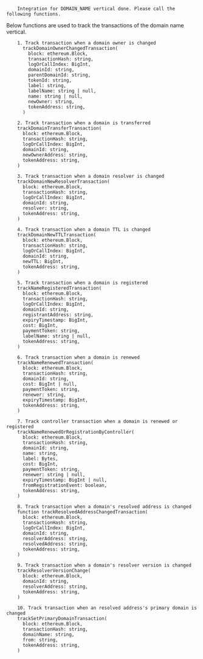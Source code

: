         Integration for DOMAIN_NAME vertical done. Please call the following functions.

Below functions are used to track the transactions of the domain name vertical.
<!-- describe params in words -->
        1. Track transaction when a domain owner is changed
          trackDomainOwnerChangedTransaction(
            block: ethereum.Block,
            transactionHash: string,
            logOrCallIndex: BigInt,
            domainId: string,
            parentDomainId: string,
            tokenId: string,
            label: string,
            labelName: string | null,
            name: string | null,
            newOwner: string,
            tokenAddress: string,
          )

        2. Track transaction when a domain is transferred
        trackDomainTransferTransaction(
          block: ethereum.Block,
          transactionHash: string,
          logOrCallIndex: BigInt,
          domainId: string,
          newOwnerAddress: string,
          tokenAddress: string,
        )

        3. Track transaction when a domain resolver is changed
        trackDomainNewResolverTransaction(
          block: ethereum.Block,
          transactionHash: string,
          logOrCallIndex: BigInt,
          domainId: string,
          resolver: string,
          tokenAddress: string,
        )

        4. Track transaction when a domain TTL is changed
        trackDomainNewTTLTransaction(
          block: ethereum.Block,
          transactionHash: string,
          logOrCallIndex: BigInt,
          domainId: string,
          newTTL: BigInt,
          tokenAddress: string,
        )

        5. Track transaction when a domain is registered
        trackNameRegisteredTransaction(
          block: ethereum.Block,
          transactionHash: string,
          logOrCallIndex: BigInt,
          domainId: string,
          registrantAddress: string,
          expiryTimestamp: BigInt,
          cost: BigInt,
          paymentToken: string,
          labelName: string | null,
          tokenAddress: string,
        )

        6. Track transaction when a domain is renewed
        trackNameRenewedTransaction(
          block: ethereum.Block,
          transactionHash: string,
          domainId: string,
          cost: BigInt | null,
          paymentToken: string,
          renewer: string,
          expiryTimestamp: BigInt,
          tokenAddress: string,
        )

        7. Track controller transaction when a domain is renewed or registered
        trackNameRenewedOrRegistrationByController(
          block: ethereum.Block,
          transactionHash: string,
          domainId: string,
          name: string,
          label: Bytes,
          cost: BigInt,
          paymentToken: string,
          renewer: string | null,
          expiryTimestamp: BigInt | null,
          fromRegistrationEvent: boolean,
          tokenAddress: string, 
        )

        8. Track transaction when a domain's resolved address is changed
        function trackResolvedAddressChangedTransaction(
          block: ethereum.Block,
          transactionHash: string,
          logOrCallIndex: BigInt,
          domainId: string,
          resolverAddress: string,
          resolvedAddress: string,
          tokenAddress: string,
        )

        9. Track transaction when a domain's resolver version is changed
        trackResolverVersionChange(
          block: ethereum.Block,
          domainId: string,
          resolverAddress: string,
          tokenAddress: string,
        )

        10. Track transaction when an resolved address's primary domain is changed
        trackSetPrimaryDomainTransaction(
          block: ethereum.Block,
          transactionHash: string,
          domainName: string,
          from: string,
          tokenAddress: string,
        )
